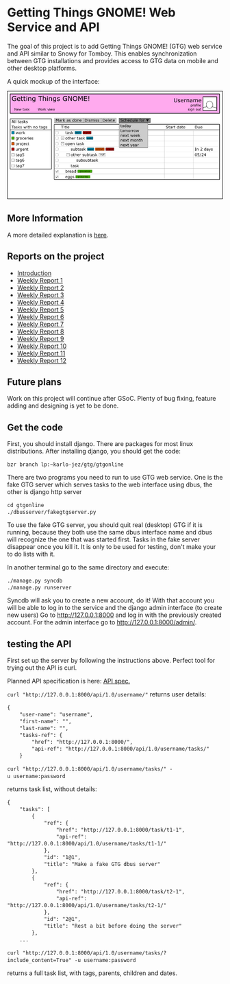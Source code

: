 # Getting Things GNOME! Web Service and API

The goal of this project is to add Getting Things GNOME! (GTG) web
service and API similar to Snowy for Tomboy. This enables
synchronization between GTG installations and provides access to GTG
data on mobile and other desktop platforms.

A quick mockup of the interface:

![Mockup](mockup1.png)

## More Information

A more detailed explanation is [here](index).

## Reports on the project

- [Introduction](http://karlojez.wordpress.com/2010/05/23/getting-things-gnome-gsoc-introduction/)
- [Weekly Report 1](http://karlojez.wordpress.com/2010/05/28/getting-things-gnome-gsoc-weekly-report-1/)
- [Weekly Report 2](https://lists.launchpad.net/gtg-gsoc/msg00038.html)
- [Weekly Report 3](http://karlojez.wordpress.com/2010/06/11/getting-things-gnome-web-service-weekly-report-3/)
- [Weekly Report 4](http://karlojez.wordpress.com/2010/06/20/getting-things-gnome-web-service-and-api-weekly-report-04/)
- [Weekly Report 5](http://karlojez.wordpress.com/2010/06/27/gtg-web-the-fifth-report/)
- [Weekly Report 6](http://karlojez.wordpress.com/2010/07/05/gtg-web-the-halfway-report/)
- [Weekly Report 7](http://karlojez.wordpress.com/2010/07/11/gtg-web-report-007/)
- [Weekly Report 8](https://lists.launchpad.net/gtg-gsoc/msg00061.html)
- [Weekly Report 9](http://karlojez.wordpress.com/2010/07/24/gtg-web-report-9/)
- [Weekly Report 10](http://karlojez.wordpress.com/2010/07/30/getting-things-gnome-web-service-guadec-report/)
- [Weekly Report 11](http://karlojez.wordpress.com/2010/08/09/getting-things-gnome-web-the-penultimate-report/)
- [Weekly Report 12](http://karlojez.wordpress.com/2010/08/15/gtg-web-the-final-gsoc-report/)

## Future plans

Work on this project will continue after GSoC. Plenty of bug fixing,
feature adding and designing is yet to be done.

## Get the code

First, you should install django. There are packages for most linux
distributions. After installing django, you should get the code:

    bzr branch lp:~karlo-jez/gtg/gtgonline

There are two programs you need to run to use GTG web service. One is
the fake GTG server which serves tasks to the web interface using dbus,
the other is django http server

    cd gtgonline
    ./dbusserver/fakegtgserver.py

To use the fake GTG server, you should quit real (desktop) GTG if it is
running, because they both use the same dbus interface name and dbus
will recognize the one that was started first. Tasks in the fake server
disappear once you kill it. It is only to be used for testing, don't
make your to do lists with it.

In another terminal go to the same directory and execute:

    ./manage.py syncdb
    ./manage.py runserver

Syncdb will ask you to create a new account, do it! With that account
you will be able to log in to the service and the django admin interface
(to create new users) Go to <http://127.0.0.1:8000> and log in with the
previously created account. For the admin interface go to
<http://127.0.0.1:8000/admin/>.

## testing the API

First set up the server by following the instructions above. Perfect
tool for trying out the API is curl.

Planned API specification is here: [API spec.](index#api)

`curl "http://127.0.0.1:8000/api/1.0/username/"` returns user details:

    {
        "user-name": "username", 
        "first-name": "", 
        "last-name": "", 
        "tasks-ref": {
            "href": "http://127.0.0.1:8000/", 
            "api-ref": "http://127.0.0.1:8000/api/1.0/username/tasks/"
        }

`curl "http://127.0.0.1:8000/api/1.0/username/tasks/" -u username:password`

returns task list, without details:

    {
        "tasks": [
            {
                "ref": {
                    "href": "http://127.0.0.1:8000/task/t1-1", 
                    "api-ref": "http://127.0.0.1:8000/api/1.0/username/tasks/t1-1/"
                }, 
                "id": "1@1", 
                "title": "Make a fake GTG dbus server"
            }, 
            {
                "ref": {
                    "href": "http://127.0.0.1:8000/task/t2-1", 
                    "api-ref": "http://127.0.0.1:8000/api/1.0/username/tasks/t2-1/"
                }, 
                "id": "2@1", 
                "title": "Rest a bit before doing the server"
            }, 
        ...

`curl "http://127.0.0.1:8000/api/1.0/username/tasks/?include_content=True" -u username:password`

returns a full task list, with tags, parents, children and dates.

